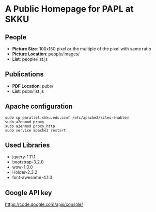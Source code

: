 # A Public Homepage for PAPL at SKKU

## People
* **Picture Size**: 100x150 pixel or the multiple of the pixel with same ratio
* **Picture Location**: people/images/
* **List**: people/list.js

## Publications
* **PDF Location**: pubs/
* **List**: pubs/list.js

## Apache configuration
```
sudo cp parallel.skku.edu.conf /etc/apache2/sites-enabled
sudo a2enmod proxy
sudo a2enmod proxy_http
sudo service apache2 restart
```


## Used Libraries
* jquery-1.11.1
* bootstrap-3.2.0
* wow-1.0.0
* Holder-2.3.2
* font-awesome-4.1.0

## Google API key
https://code.google.com/apis/console/

